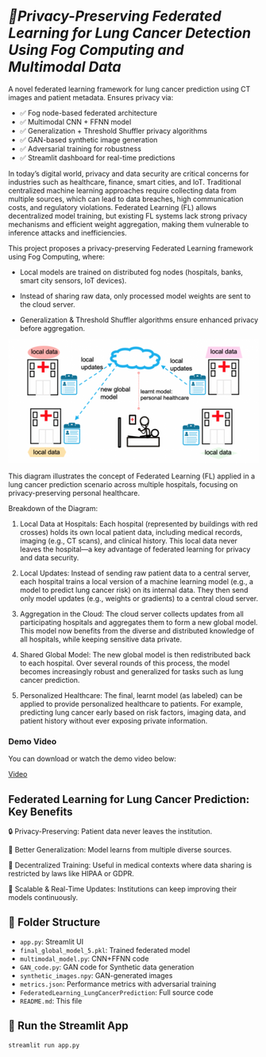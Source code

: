 # *🏥Privacy-Preserving Federated Learning for Lung Cancer Detection Using Fog Computing and Multimodal Data*

A novel federated learning framework for lung cancer prediction using CT images and patient metadata. Ensures privacy via:
- ✅ Fog node-based federated architecture
- ✅ Multimodal CNN + FFNN model
- ✅ Generalization + Threshold Shuffler privacy algorithms
- ✅ GAN-based synthetic image generation
- ✅ Adversarial training for robustness
- ✅ Streamlit dashboard for real-time predictions


In today’s digital world, privacy and data security are critical concerns for industries such as healthcare, finance, smart cities, and IoT. Traditional centralized machine learning approaches require collecting data from multiple sources, which can lead to data breaches, high communication costs, and regulatory violations. Federated Learning (FL) allows decentralized model training, but existing FL systems lack strong privacy mechanisms and efficient weight aggregation, making them vulnerable to inference attacks and inefficiencies. 

This project proposes a privacy-preserving Federated Learning framework using Fog Computing, where: 

- Local models are trained on distributed fog nodes (hospitals, banks, smart city sensors, IoT devices).

- Instead of sharing raw data, only processed model weights are sent to the cloud server.

- Generalization & Threshold Shuffler algorithms ensure enhanced privacy before aggregation.

![Project Diagram](images/diagram.png)

This diagram illustrates the concept of Federated Learning (FL) applied in a lung cancer prediction scenario across multiple hospitals, focusing on privacy-preserving personal healthcare.

Breakdown of the Diagram:
1. Local Data at Hospitals:
Each hospital (represented by buildings with red crosses) holds its own local patient data, including medical records, imaging (e.g., CT scans), and clinical history. This local data never leaves the hospital—a key advantage of federated learning for privacy and data security.

2. Local Updates:
Instead of sending raw patient data to a central server, each hospital trains a local version of a machine learning model (e.g., a model to predict lung cancer risk) on its internal data. They then send only model updates (e.g., weights or gradients) to a central cloud server.

3. Aggregation in the Cloud:
The cloud server collects updates from all participating hospitals and aggregates them to form a new global model. This model now benefits from the diverse and distributed knowledge of all hospitals, while keeping sensitive data private.

4. Shared Global Model:
The new global model is then redistributed back to each hospital. Over several rounds of this process, the model becomes increasingly robust and generalized for tasks such as lung cancer prediction.

5. Personalized Healthcare:
The final, learnt model (as labeled) can be applied to provide personalized healthcare to patients. For example, predicting lung cancer early based on risk factors, imaging data, and patient history without ever exposing private information.

### Demo Video

You can download or watch the demo video below:

[Video](https://github.com/Sangavi0907/FederatedLearning-DP-Lung-Cancer/blob/main/UI_Demo.mp4)




## **Federated Learning for Lung Cancer Prediction: Key Benefits**

🔒 Privacy-Preserving: Patient data never leaves the institution.

🧠 Better Generalization: Model learns from multiple diverse sources.

🏥 Decentralized Training: Useful in medical contexts where data sharing is restricted by laws like HIPAA or GDPR.

🚀 Scalable & Real-Time Updates: Institutions can keep improving their models continuously.


 ## 📁 Folder Structure
- `app.py`: Streamlit UI
- `final_global_model_5.pkl`: Trained federated model
- `multimodal_model.py`: CNN+FFNN code
- `GAN_code.py`: GAN code for Synthetic data generation
- `synthetic_images.npy`: GAN-generated images
- `metrics.json`: Performance metrics with adversarial training
- `FederatedLearning_LungCancerPrediction`: Full source code
- `README.md`: This file


 ## 🚀 Run the Streamlit App
```bash
streamlit run app.py
